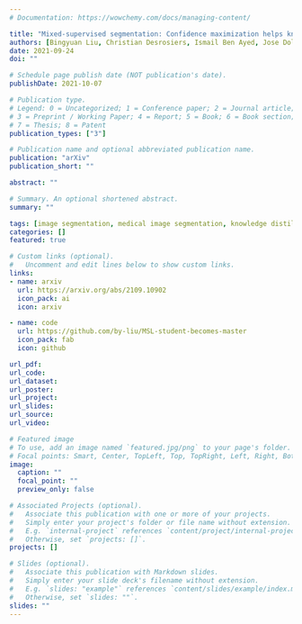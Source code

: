 ```yaml
---
# Documentation: https://wowchemy.com/docs/managing-content/

title: "Mixed-supervised segmentation: Confidence maximization helps knowledge distillation"
authors: [Bingyuan Liu, Christian Desrosiers, Ismail Ben Ayed, Jose Dolz]
date: 2021-09-24
doi: ""

# Schedule page publish date (NOT publication's date).
publishDate: 2021-10-07

# Publication type.
# Legend: 0 = Uncategorized; 1 = Conference paper; 2 = Journal article;
# 3 = Preprint / Working Paper; 4 = Report; 5 = Book; 6 = Book section;
# 7 = Thesis; 8 = Patent
publication_types: ["3"]

# Publication name and optional abbreviated publication name.
publication: "arXiv"
publication_short: ""

abstract: ""

# Summary. An optional shortened abstract.
summary: ""

tags: [image segmentation, medical image segmentation, knowledge distillation]
categories: []
featured: true

# Custom links (optional).
#   Uncomment and edit lines below to show custom links.
links:
- name: arxiv
  url: https://arxiv.org/abs/2109.10902
  icon_pack: ai
  icon: arxiv

- name: code
  url: https://github.com/by-liu/MSL-student-becomes-master
  icon_pack: fab
  icon: github

url_pdf:
url_code:
url_dataset:
url_poster:
url_project:
url_slides:
url_source:
url_video:

# Featured image
# To use, add an image named `featured.jpg/png` to your page's folder. 
# Focal points: Smart, Center, TopLeft, Top, TopRight, Left, Right, BottomLeft, Bottom, BottomRight.
image:
  caption: ""
  focal_point: ""
  preview_only: false

# Associated Projects (optional).
#   Associate this publication with one or more of your projects.
#   Simply enter your project's folder or file name without extension.
#   E.g. `internal-project` references `content/project/internal-project/index.md`.
#   Otherwise, set `projects: []`.
projects: []

# Slides (optional).
#   Associate this publication with Markdown slides.
#   Simply enter your slide deck's filename without extension.
#   E.g. `slides: "example"` references `content/slides/example/index.md`.
#   Otherwise, set `slides: ""`.
slides: ""
---
```

